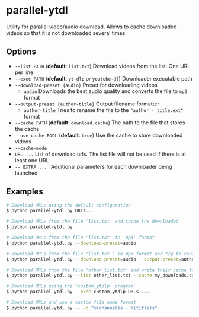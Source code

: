 
# parallel-ytdl

Utility for parallel video/audio download. Allows to cache downloaded videos so that it is not downloaded several times

## Options

- `--list PATH` (**default**: `list.txt`) Download videos from the list. One URL per line
- `--exec PATH` (**default**: `yt-dlp` or `youtube-dl`) Downloader executable path
- `--download-preset {audio}` Preset for downloading videos
	- `audio` Downloads the best audio quality and converts the file to `mp3` format
- `--output-preset {author-title}` Output filename formatter
	- `author-title` Tries to rename the file to the `"author - title.ext"` format
- `--cache PATH` (**default**: `download.cache`) The path to the file that stores the cache
- `--use-cache BOOL` (**default**: `true`) Use the cache to store downloaded videos
- `--cache-mode`
- `URL ...` List of download urls. The list file will not be used if there is at least one URL
- `-- EXTRA ... ` Additional parameters for each downloader being launched

## Examples

```bash
# Download URLs using the default configuration
$ python parallel-ytdl.py URLs...

# Download URLs from the file 'list.txt' and cache the downloaded
$ python parallel-ytdl.py

# Download URLs from the file 'list.txt' in 'mp3' format
$ python parallel-ytdl.py --download-preset=audio

# Download URLs from the file 'list.txt " in mp3 format and try to rename them in the format of the name 'author - title'
$ python parallel-ytdl.py --download-preset=audio --output-preset=author-title

# Download URLs from the file 'other_list.txt' and write their cache to 'my_downloads.cache'
$ python parallel-ytdl.py --list other_list.txt --cache my_downloads.cache

# Download URLs using the 'custom_ytdlp' program
$ python parallel-ytdl.py --exec custom_ytdlp URLs ...

# Download URLs and use a custom file name format
$ python parallel-ytdl.py -- -o "%(channel)s - %(title)s"
```

